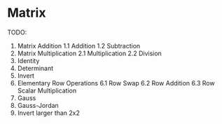 # Matrix

TODO:

1. Matrix Addition
  1.1 Addition
  1.2 Subtraction
2. Matrix Multiplication
  2.1 Multiplication
  2.2 Division
3. Identity
4. Determinant
5. Invert
6. Elementary Row Operations
  6.1 Row Swap
  6.2 Row Addition
  6.3 Row Scalar Multiplication
7. Gauss
8. Gauss-Jordan
9. Invert larger than 2x2
